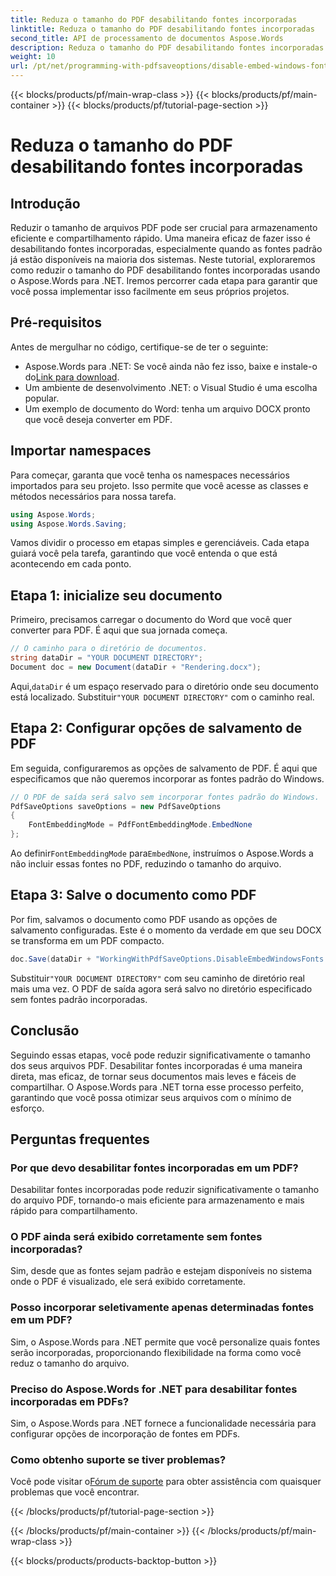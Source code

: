 ```yaml
---
title: Reduza o tamanho do PDF desabilitando fontes incorporadas
linktitle: Reduza o tamanho do PDF desabilitando fontes incorporadas
second_title: API de processamento de documentos Aspose.Words
description: Reduza o tamanho do PDF desabilitando fontes incorporadas usando o Aspose.Words para .NET. Siga nosso guia passo a passo para otimizar seus documentos para armazenamento e compartilhamento eficientes.
weight: 10
url: /pt/net/programming-with-pdfsaveoptions/disable-embed-windows-fonts/
---
```


{{< blocks/products/pf/main-wrap-class >}}
{{< blocks/products/pf/main-container >}}
{{< blocks/products/pf/tutorial-page-section >}}

# Reduza o tamanho do PDF desabilitando fontes incorporadas

## Introdução

Reduzir o tamanho de arquivos PDF pode ser crucial para armazenamento eficiente e compartilhamento rápido. Uma maneira eficaz de fazer isso é desabilitando fontes incorporadas, especialmente quando as fontes padrão já estão disponíveis na maioria dos sistemas. Neste tutorial, exploraremos como reduzir o tamanho do PDF desabilitando fontes incorporadas usando o Aspose.Words para .NET. Iremos percorrer cada etapa para garantir que você possa implementar isso facilmente em seus próprios projetos.

## Pré-requisitos

Antes de mergulhar no código, certifique-se de ter o seguinte:

-  Aspose.Words para .NET: Se você ainda não fez isso, baixe e instale-o do[Link para download](https://releases.aspose.com/words/net/).
- Um ambiente de desenvolvimento .NET: o Visual Studio é uma escolha popular.
- Um exemplo de documento do Word: tenha um arquivo DOCX pronto que você deseja converter em PDF.

## Importar namespaces

Para começar, garanta que você tenha os namespaces necessários importados para seu projeto. Isso permite que você acesse as classes e métodos necessários para nossa tarefa.

```csharp
using Aspose.Words;
using Aspose.Words.Saving;
```

Vamos dividir o processo em etapas simples e gerenciáveis. Cada etapa guiará você pela tarefa, garantindo que você entenda o que está acontecendo em cada ponto.

## Etapa 1: inicialize seu documento

Primeiro, precisamos carregar o documento do Word que você quer converter para PDF. É aqui que sua jornada começa.

```csharp
// O caminho para o diretório de documentos.
string dataDir = "YOUR DOCUMENT DIRECTORY";
Document doc = new Document(dataDir + "Rendering.docx");
```

 Aqui,`dataDir` é um espaço reservado para o diretório onde seu documento está localizado. Substituir`"YOUR DOCUMENT DIRECTORY"` com o caminho real.

## Etapa 2: Configurar opções de salvamento de PDF

Em seguida, configuraremos as opções de salvamento de PDF. É aqui que especificamos que não queremos incorporar as fontes padrão do Windows.

```csharp
// O PDF de saída será salvo sem incorporar fontes padrão do Windows.
PdfSaveOptions saveOptions = new PdfSaveOptions
{
    FontEmbeddingMode = PdfFontEmbeddingMode.EmbedNone
};
```

 Ao definir`FontEmbeddingMode` para`EmbedNone`, instruímos o Aspose.Words a não incluir essas fontes no PDF, reduzindo o tamanho do arquivo.

## Etapa 3: Salve o documento como PDF

Por fim, salvamos o documento como PDF usando as opções de salvamento configuradas. Este é o momento da verdade em que seu DOCX se transforma em um PDF compacto.

```csharp
doc.Save(dataDir + "WorkingWithPdfSaveOptions.DisableEmbedWindowsFonts.pdf", saveOptions);
```

 Substituir`"YOUR DOCUMENT DIRECTORY"` com seu caminho de diretório real mais uma vez. O PDF de saída agora será salvo no diretório especificado sem fontes padrão incorporadas.

## Conclusão

Seguindo essas etapas, você pode reduzir significativamente o tamanho dos seus arquivos PDF. Desabilitar fontes incorporadas é uma maneira direta, mas eficaz, de tornar seus documentos mais leves e fáceis de compartilhar. O Aspose.Words para .NET torna esse processo perfeito, garantindo que você possa otimizar seus arquivos com o mínimo de esforço.

## Perguntas frequentes

### Por que devo desabilitar fontes incorporadas em um PDF?
Desabilitar fontes incorporadas pode reduzir significativamente o tamanho do arquivo PDF, tornando-o mais eficiente para armazenamento e mais rápido para compartilhamento.

### O PDF ainda será exibido corretamente sem fontes incorporadas?
Sim, desde que as fontes sejam padrão e estejam disponíveis no sistema onde o PDF é visualizado, ele será exibido corretamente.

### Posso incorporar seletivamente apenas determinadas fontes em um PDF?
Sim, o Aspose.Words para .NET permite que você personalize quais fontes serão incorporadas, proporcionando flexibilidade na forma como você reduz o tamanho do arquivo.

### Preciso do Aspose.Words for .NET para desabilitar fontes incorporadas em PDFs?
Sim, o Aspose.Words para .NET fornece a funcionalidade necessária para configurar opções de incorporação de fontes em PDFs.

### Como obtenho suporte se tiver problemas?
 Você pode visitar o[Fórum de suporte](https://forum.aspose.com/c/words/8) para obter assistência com quaisquer problemas que você encontrar.

{{< /blocks/products/pf/tutorial-page-section >}}

{{< /blocks/products/pf/main-container >}}
{{< /blocks/products/pf/main-wrap-class >}}

{{< blocks/products/products-backtop-button >}}
